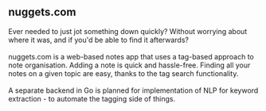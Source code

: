 ## nuggets.com

Ever needed to just jot something down quickly? Without worrying about where it was, and if you'd be able to find it afterwards?<br><br>nuggets.com is a web-based notes app that uses a tag-based approach to note organisation. Adding a note is quick and hassle-free. Finding all your notes on a given topic are easy, thanks to the tag search functionality.<br><br>A separate backend in Go is planned for implementation of NLP for keyword extraction - to automate the tagging side of things.
